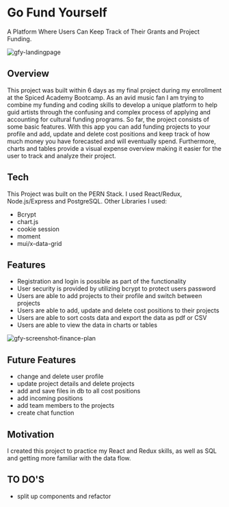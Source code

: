 # Go Fund Yourself
A Platform Where Users Can Keep Track of Their Grants and Project Funding.

![gfy-landingpage](https://github.com/LuiseBrandenburger/go-fund-yourself/blob/master/client/public/gfy-landingpage.png)

## Overview
This project was built within 6 days as my final project during my enrollment at the Spiced Academy Bootcamp. As an avid music fan I am trying to combine my funding and coding skills to develop a unique platform to help guid artists through the confusing and complex process of applying and accounting for cultural funding programs. 
So far, the project consists of some basic features. With this app you can add funding projects to your profile and add, update and delete cost positions and keep track of how much money you have forecasted and will eventually spend. Furthermore, charts and tables provide a visual expense overview making it easier for the user to track and analyze their project. 

## Tech
This Project was built on the PERN Stack. I used React/Redux, Node.js/Express and PostgreSQL.
Other Libraries I used:
- Bcrypt
- chart.js
- cookie session
- moment
- mui/x-data-grid

## Features
- Registration and login is possible as part of the functionality
- User security is provided by utilizing bcrypt to protect users password
- Users are able to add projects to their profile and switch between projects
- Users are able to add, update and delete cost positions to their projects
- Users are able to sort costs data and export the data as pdf or CSV
- Users are able to view the data in charts or tables

![gfy-screenshot-finance-plan](https://github.com/LuiseBrandenburger/go-fund-yourself/blob/master/client/public/gfy-screenshot-finance-plan.png)

## Future Features
- change and delete user profile
- update project details and delete projects
- add and save files in db to all cost positions
- add incoming positions
- add team members to the projects
- create chat function

## Motivation
I created this project to practice my React and Redux skills, as well as SQL and getting more familiar with the data flow.

## TO DO'S
- split up components and refactor
